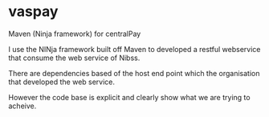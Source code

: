 # vaspay
Maven (Ninja framework) for centralPay

I use the NINja framework built off Maven to developed a restful webservice
that consume the web service of Nibss.

There are dependencies based of the host end point which the organisation
that developed the web service.

However the code base is explicit and clearly show what we are trying to acheive.
